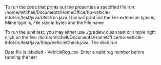 To run the code that prints out the properties a specified file run: /home/mitchell/Documents/HomeOffice/ho-vehicle-info/src/test/java/Utils/run.java
This will print out the File extension type is, Mime type is, File size in bytes and the File name

To run the junit test, you may either use ./gradlew clean test or simple right click on the file: /home/mitchell/Documents/HomeOffice/ho-vehicle-info/src/test/java/Step/VehicleCheck.java. The click run

Data file is labelled - VehicleReg.csv. Enter a valid reg number before running the test
